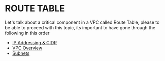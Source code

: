 # ROUTE TABLE
Let's talk about a critical component in a VPC called Route Table, please to be able to proceed with this
topic, its important to have gone through the following in this order
- [IP Addressing & CIDR](https://github.com/coredataengineers/CDE-BOOTCAMP/blob/main/09_aws_cloud/03-Virtual-Private-Cloud(VPC)/00-IP-Addressing.md)
- [VPC Overview](https://github.com/coredataengineers/CDE-BOOTCAMP/blob/main/09_aws_cloud/03-Virtual-Private-Cloud(VPC)/01-VPC-Overview.md)
- [Subnets](https://github.com/coredataengineers/CDE-BOOTCAMP/blob/main/09_aws_cloud/03-Virtual-Private-Cloud(VPC)/02-Subnets.md)
